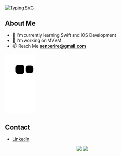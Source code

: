 ### 

<!--
**beriresen/beriresen** is a ✨ _special_ ✨ repository because its `README.md` (this file) appears on your GitHub profile.

Hello, I'm Berire Şen Ayvaz. I have been developing myself in Swift since 2021. I am open to learning and follow new technologies closely. Currently, I am actively developing projects using UIKit, SnapKit, MVVM, Alamofire.
I believe that I have taken one of the important steps in my career with Swift and it is my biggest passion to go further.

- 🔭 I’m currently working on Swift.
- 🌱 I’m currently learning ...
- 👯 I’m looking to collaborate on ...
- 🤔 I’m looking for help with ...
- 💬 Ask me about ...
- 📫 How to reach me: senberire@gmail.com
- 😄 Pronouns: ...
- ⚡ Fun fact: ...
-->
[![Typing SVG](https://readme-typing-svg.herokuapp.com?lines=%22Hello%2C+World!%22;I'm+Berire..;I'm+Jr.+iOS+Developer)](https://git.io/typing-svg)

## About Me

- 🤖 I'm currently learning Swift and iOS Development
- 🌿 I'm working on MVVM.
- 📫 Reach Me **senberire@gmail.com**

![snake gif](https://github.com/akolukirik/ali/blob/output/github-contribution-grid-snake.svg)

## Contact

- [LinkedIn](https://www.linkedin.com/in/beriresenayvaz/)



<p align="center">
      <img height="180em" src="https://github-readme-stats.vercel.app/api?username=beriresen&theme=chartreuse-dark&show_icons=true&count_private=true)"/>
      <img height="180em" src="https://github-readme-stats-eight-theta.vercel.app/api/top-langs/?username=beriresen&layout=compact&langs_count=8&theme=chartreuse-dark"/>
</p>
